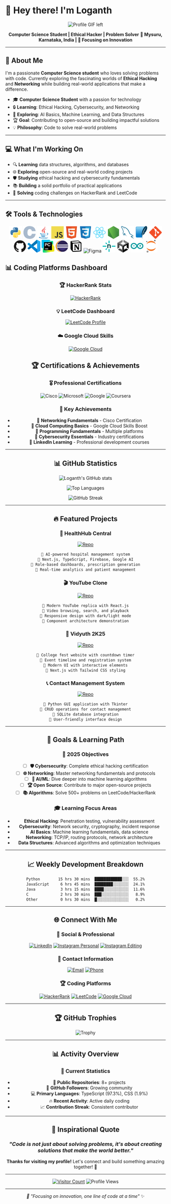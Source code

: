 # 👋 Hey there! I'm Loganth

<div align="center">

![Profile GIF left](https://media.giphy.com/media/3og0ILLVvPp8d64Jd6/giphy.gif)

**Computer Science Student | Ethical Hacker | Problem Solver**
**📍 Mysuru, Karnataka, India | 🎯 Focusing on Innovation**

</div>

---

## 🚀 About Me

I'm a passionate **Computer Science student** who loves solving problems with code. Currently exploring the fascinating worlds of **Ethical Hacking** and **Networking** while building real-world applications that make a difference.

- 🎓 **Computer Science Student** with a passion for technology
- 🔒 **Learning**: Ethical Hacking, Cybersecurity, and Networking
- 🧠 **Exploring**: AI Basics, Machine Learning, and Data Structures
- 🏆 **Goal**: Contributing to open-source and building impactful solutions
- 💡 **Philosophy**: Code to solve real-world problems

---

## 💻 What I'm Working On

- 🔍 **Learning** data structures, algorithms, and databases
- 🌐 **Exploring** open-source and real-world coding projects  
- 🛡️ **Studying** ethical hacking and cybersecurity fundamentals
- 📚 **Building** a solid portfolio of practical applications
- 🔧 **Solving** coding challenges on HackerRank and LeetCode

---

## 🛠️ Tools & Technologies

<div align="center">

<!-- Programming Languages & Environments -->
<img src="https://raw.githubusercontent.com/devicons/devicon/master/icons/python/python-original.svg" alt="Python" width="40" height="40" title="Python" />
<img src="https://raw.githubusercontent.com/devicons/devicon/master/icons/c/c-original.svg" alt="C" width="40" height="40" title="C" />
<img src="https://raw.githubusercontent.com/devicons/devicon/master/icons/java/java-original.svg" alt="Java" width="40" height="40" title="Java" />
<img src="https://raw.githubusercontent.com/devicons/devicon/master/icons/javascript/javascript-original.svg" alt="JavaScript" width="40" height="40" title="JavaScript" />

<!-- Web & Frameworks -->
<img src="https://raw.githubusercontent.com/devicons/devicon/master/icons/html5/html5-original.svg" alt="HTML5" width="40" height="40" title="HTML5" />
<img src="https://raw.githubusercontent.com/devicons/devicon/master/icons/css3/css3-original.svg" alt="CSS3" width="40" height="40" title="CSS3" />
<img src="https://raw.githubusercontent.com/devicons/devicon/master/icons/react/react-original.svg" alt="React" width="40" height="40" title="React" />
<img src="https://raw.githubusercontent.com/devicons/devicon/master/icons/nodejs/nodejs-original.svg" alt="Node.js" width="40" height="40" title="Node.js" />

<!-- Databases -->
<img src="https://raw.githubusercontent.com/devicons/devicon/master/icons/mysql/mysql-original.svg" alt="MySQL" width="40" height="40" title="MySQL" />
<img src="https://raw.githubusercontent.com/devicons/devicon/master/icons/sqlite/sqlite-original.svg" alt="SQLite" width="40" height="40" title="SQLite" />

<!-- Version Control & Editors -->
<img src="https://raw.githubusercontent.com/devicons/devicon/master/icons/git/git-original.svg" alt="Git" width="40" height="40" title="Git" />
<img src="https://raw.githubusercontent.com/devicons/devicon/master/icons/github/github-original.svg" alt="GitHub" width="40" height="40" title="GitHub" />
<img src="https://raw.githubusercontent.com/devicons/devicon/master/icons/vscode/vscode-original.svg" alt="VS Code" width="40" height="40" title="VS Code" />
<img src="https://raw.githubusercontent.com/devicons/devicon/master/icons/pycharm/pycharm-original.svg" alt="PyCharm" width="40" height="40" title="PyCharm" />
<img src="https://raw.githubusercontent.com/devicons/devicon/master/icons/eclipse/eclipse-original.svg" alt="Eclipse" width="40" height="40" title="Eclipse" />
<img src="https://raw.githubusercontent.com/devicons/devicon/master/icons/notion/notion-original.svg" alt="Notion" width="40" height="40" title="Notion" />
<img src="https://cdn.jsdelivr.net/npm/simple-icons@v10/icons/figma.svg" alt="Figma" width="40" height="40" title="Figma" />
<img src="https://raw.githubusercontent.com/devicons/devicon/master/icons/netlify/netlify-original.svg" alt="Netlify" width="40" height="40" title="Netlify" />

<!-- Design & Engineering -->
<img src="https://raw.githubusercontent.com/devicons/devicon/master/icons/unity/unity-original.svg" alt="Unity" width="40" height="40" title="Unity" />
<img src="https://raw.githubusercontent.com/devicons/devicon/master/icons/arduino/arduino-original.svg" alt="Arduino" width="40" height="40" title="Arduino" />
<img src="https://raw.githubusercontent.com/devicons/devicon/master/icons/jupyter/jupyter-original.svg" alt="Jupyter" width="40" height="40" title="Jupyter" />

</div>

 
## 📊 Coding Platforms Dashboard

<div align="center">

### 🏆 HackerRank Stats
[![HackerRank](https://img.shields.io/badge/Profile-Visit_HackerRank-00EA64?style=for-the-badge&logo=hackerrank)](https://www.hackerrank.com/profile/loganth_1925)


### 💡 LeetCode Dashboard
[![LeetCode Profile](https://img.shields.io/badge/LeetCode-Visit_Profile-FFA116?style=for-the-badge&logo=leetcode&logoColor=white)](https://leetcode.com/jY4fqaPVsG/)

 
### ☁️ Google Cloud Skills

 <div align="center">
  
[![Google Cloud](https://img.shields.io/badge/Profile-View_Achievements-4285F4?style=for-the-badge&logo=google-cloud)](https://www.cloudskillsboost.google/public_profiles/bb8ff956-6b60-4f44-9820-f0b3a0b43c41)

</div>


## 🏆 Certifications & Achievements

<div align="center">

### 🎖️ Professional Certifications
![Cisco](https://img.shields.io/badge/Cisco-1BA0D7?style=for-the-badge&logo=cisco&logoColor=white)
![Microsoft](https://img.shields.io/badge/Microsoft-0078D4?style=for-the-badge&logo=microsoft&logoColor=white)
![Google](https://img.shields.io/badge/Google-4285F4?style=for-the-badge&logo=google&logoColor=white)
![Coursera](https://img.shields.io/badge/Coursera-0056D3?style=for-the-badge&logo=coursera&logoColor=white)

### 🌟 Key Achievements
- 🥇 **Networking Fundamentals** - Cisco Certification
- 🥇 **Cloud Computing Basics** - Google Cloud Skills Boost
- 🥇 **Programming Fundamentals** - Multiple platforms
- 🥇 **Cybersecurity Essentials** - Industry certifications
- 🥇 **LinkedIn Learning** - Professional development courses

</div>

---

## 📊 GitHub Statistics

<div align="center">

![Loganth's GitHub stats](https://github-readme-stats.vercel.app/api?username=LoganthP&show_icons=true&theme=radical&count_private=true)

![Top Languages](https://github-readme-stats.vercel.app/api/top-langs/?username=LoganthP&layout=compact&theme=radical)

![GitHub Streak](https://github-readme-streak-stats.herokuapp.com/?user=LoganthP&theme=radical)

</div>

---

## 🔥 Featured Projects

### 🏥 HealthHub Central
[![Repo](https://img.shields.io/badge/Repository-Hospital_Management-blue?style=for-the-badge&logo=github)](https://github.com/LoganthP/Hospital-Management-System)
```
🔹 AI-powered hospital management system
🔹 Next.js, TypeScript, Firebase, Google AI
🔹 Role-based dashboards, prescription generation
🔹 Real-time analytics and patient management
```

### 🎬 YouTube Clone
[![Repo](https://img.shields.io/badge/Repository-YouTube_Clone-red?style=for-the-badge&logo=github)](https://github.com/LoganthP/YoutubeClone-using-HTML-CSS-JAVASCRIPT-React.js)
```
🔹 Modern YouTube replica with React.js
🔹 Video browsing, search, and playback
🔹 Responsive design with dark/light mode
🔹 Component architecture demonstration
```

### 🎉 Vidyuth 2K25
[![Repo](https://img.shields.io/badge/Repository-College_Fest_Website-green?style=for-the-badge&logo=github)](https://github.com/LoganthP/DevCom-Final-Project)
```
🔹 College fest website with countdown timer
🔹 Event timeline and registration system
🔹 Modern UI with interactive elements
🔹 Next.js with Tailwind CSS styling
```

### 📞 Contact Management System
[![Repo](https://img.shields.io/badge/Repository-Contact_Manager-yellow?style=for-the-badge&logo=github)](https://github.com/LoganthP/Contact-Management-System-using-Python-GUI)
```
🔹 Python GUI application with Tkinter
🔹 CRUD operations for contact management
🔹 SQLite database integration
🔹 User-friendly interface design
```

---

## 🎯 Goals & Learning Path

### 🚀 **2025 Objectives**
- [ ] **🛡️ Cybersecurity**: Complete ethical hacking certification
- [ ] **🌐 Networking**: Master networking fundamentals and protocols
- [ ] **🤖 AI/ML**: Dive deeper into machine learning algorithms
- [ ] **🏆 Open Source**: Contribute to major open-source projects
- [ ] **📚 Algorithms**: Solve 500+ problems on LeetCode/HackerRank

### 🎓 **Learning Focus Areas**
- **Ethical Hacking**: Penetration testing, vulnerability assessment
- **Cybersecurity**: Network security, cryptography, incident response
- **AI Basics**: Machine learning fundamentals, data science
- **Networking**: TCP/IP, routing protocols, network architecture
- **Data Structures**: Advanced algorithms and optimization techniques

---

## 📈 Weekly Development Breakdown

```text
Python        15 hrs 30 mins  ████████████░░░  55.2%
JavaScript     6 hrs 45 mins  ████████░░░░░░░  24.1%
Java           3 hrs 15 mins  ████░░░░░░░░░░░  11.6%
C              2 hrs 30 mins  ███░░░░░░░░░░░░   8.9%
Other          0 hrs 30 mins  █░░░░░░░░░░░░░░   0.2%
```

---

## 🌐 Connect With Me

<div align="center">

### 📱 **Social & Professional**
[![LinkedIn](https://img.shields.io/badge/LinkedIn-Connect-0077B5?style=for-the-badge&logo=linkedin)](https://www.linkedin.com/in/loganth-p-158667280)
[![Instagram Personal](https://img.shields.io/badge/Instagram-Follow-E4405F?style=for-the-badge&logo=instagram)](https://www.instagram.com/tamojikatochiri/)
[![Instagram Editing](https://img.shields.io/badge/Editing_Channel-Follow-E4405F?style=for-the-badge&logo=instagram)](https://www.instagram.com/maiyraandi.editz)

### 📧 **Contact Information**
[![Email](https://img.shields.io/badge/Email-Contact-D14836?style=for-the-badge&logo=gmail)](mailto:loganthp55@gmail.com)
[![Phone](https://img.shields.io/badge/Phone-+91_7013660227-25D366?style=for-the-badge&logo=whatsapp)](tel:+917013660227)

### 🏆 **Coding Platforms**
[![HackerRank](https://img.shields.io/badge/HackerRank-Solve-00EA64?style=for-the-badge&logo=hackerrank)](https://www.hackerrank.com/profile/loganth_1925)
[![LeetCode](https://img.shields.io/badge/LeetCode-Practice-FFA116?style=for-the-badge&logo=leetcode)](https://leetcode.com/jY4fqaPVsG/)
[![Google Cloud](https://img.shields.io/badge/Google_Cloud-Skills-4285F4?style=for-the-badge&logo=google-cloud)](https://www.cloudskillsboost.google/public_profiles/bb8ff956-6b60-4f44-9820-f0b3a0b43c41)

</div>

---

## 🏆 GitHub Trophies

<div align="center">

![Trophy](https://github-profile-trophy.vercel.app/?username=LoganthP&theme=radical&no-frame=false&no-bg=false&margin-w=4)

</div>

---

## 📊 Activity Overview

### 🎯 **Current Statistics**
- 📂 **Public Repositories**: 8+ projects
- 🌟 **GitHub Followers**: Growing community
- 💻 **Primary Languages**: TypeScript (97.3%), CSS (1.9%)
- 🔥 **Recent Activity**: Active daily coding
- 📈 **Contribution Streak**: Consistent contributor

---

## 🌟 Inspirational Quote

<div align="center">

### *"Code is not just about solving problems, it's about creating solutions that make the world better."*

**Thanks for visiting my profile!** Let's connect and build something amazing together! 🚀

---

[![Visitor Count](https://visitor-badge.glitch.me/badge?page_id=LoganthP.LoganthP)](https://github.com/LoganthP)
![Profile Views](https://komarev.com/ghpvc/?username=LoganthP&color=blueviolet&style=flat-square)

---

*🎯 "Focusing on innovation, one line of code at a time"* ✨

</div>
